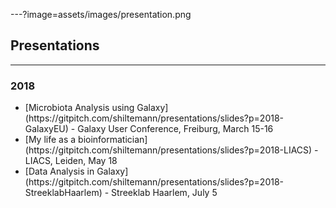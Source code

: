 ---?image=assets/images/presentation.png

## Presentations

---

### 2018

<div class="small">
<ul>
 <li> [Microbiota Analysis using Galaxy](https://gitpitch.com/shiltemann/presentations/slides?p=2018-GalaxyEU) - Galaxy User Conference, Freiburg, March 15-16</li>
 <li> [My life as a bioinformatician](https://gitpitch.com/shiltemann/presentations/slides?p=2018-LIACS) - LIACS, Leiden, May 18</li>
 <li> [Data Analysis in Galaxy](https://gitpitch.com/shiltemann/presentations/slides?p=2018-StreeklabHaarlem) - Streeklab Haarlem, July 5</li>
</ul>
</div>
